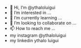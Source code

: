 - 👋 Hi, I’m @ythaloluigui
- 👀 I’m interested in ...
- 🌱 I’m currently learning ...
- 💞️ I’m looking to collaborate on ...
- 📫 How to reach me ...
- my instagram @ythaloluigui
- my linkedin ythalo luigui

<!---
ythaloluigui/ythaloluigui is a ✨ special ✨ repository because its `README.md` (this file) appears on your GitHub profile.
You can click the Preview link to take a look at your changes.
--->

